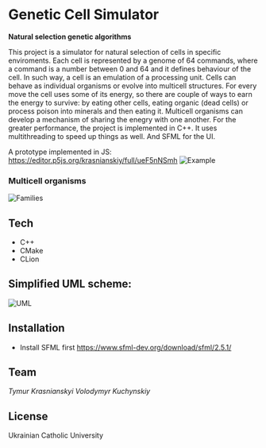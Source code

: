 # Genetic Cell Simulator
**Natural selection genetic algorithms**

This project is a simulator for natural selection of cells in specific enviroments. Each cell is represented by a genome of 64 commands, where a command is a number between 0 and 64 and it defines behaviour of the cell. In such way, a cell is an emulation of a processing unit. Cells can behave as individual organisms or evolve into multicell structures. For every move the cell uses some of its energy, so there are couple of ways to earn the energy to survive: by eating other cells, eating organic (dead cells) or process poison into minerals and then eating it. Multicell organisms can develop a mechanism of sharing the enegry with one another.
For the greater performance, the project is implemented in C++. It uses multithreading to speed up things as well. And SFML for the UI.

A prototype implemented in JS:
https://editor.p5js.org/krasnianskiy/full/ueF5nNSmh
![Example](https://i.imgur.com/pd6qdSk.jpeg)

### Multicell organisms
![Families](https://i.imgur.com/sWtmF1H.jpeg)

## Tech
- C++
- CMake
- CLion

## Simplified UML scheme:
![UML](https://i.imgur.com/FIP0qWO.jpeg)

## Installation
- Install SFML first
https://www.sfml-dev.org/download/sfml/2.5.1/



## Team 
_Tymur Krasnianskyi_
_Volodymyr Kuchynskiy_

## License

Ukrainian Catholic University

